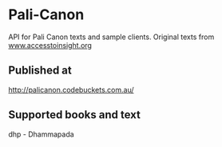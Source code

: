 # Pali-Canon
API for Pali Canon texts and sample clients. Original texts from www.accesstoinsight.org

## Published at

http://palicanon.codebuckets.com.au/

## Supported books and text

dhp - Dhammapada

